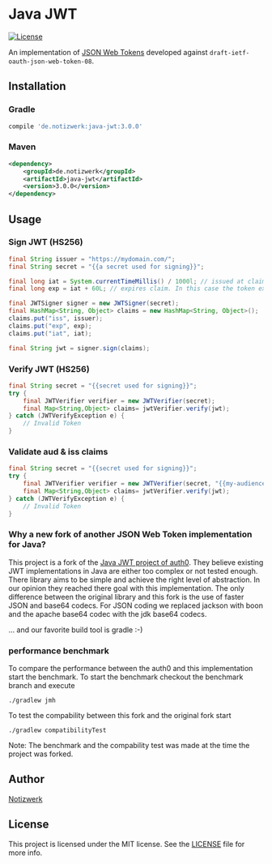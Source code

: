 # Java JWT

[![License](http://img.shields.io/:license-mit-blue.svg?style=flat)](http://doge.mit-license.org)

An implementation of [JSON Web Tokens](http://self-issued.info/docs/draft-ietf-oauth-json-web-token.html) developed against `draft-ietf-oauth-json-web-token-08`.

## Installation

### Gradle

```gradle
compile 'de.notizwerk:java-jwt:3.0.0'
```

### Maven

```xml
<dependency>
    <groupId>de.notizwerk</groupId>
    <artifactId>java-jwt</artifactId>
    <version>3.0.0</version>
</dependency>
```

## Usage

### Sign JWT (HS256)

```java
final String issuer = "https://mydomain.com/";
final String secret = "{{a secret used for signing}}";

final long iat = System.currentTimeMillis() / 1000l; // issued at claim 
final long exp = iat + 60L; // expires claim. In this case the token expires in 60 seconds

final JWTSigner signer = new JWTSigner(secret);
final HashMap<String, Object> claims = new HashMap<String, Object>();
claims.put("iss", issuer);
claims.put("exp", exp);
claims.put("iat", iat);

final String jwt = signer.sign(claims);
```

### Verify JWT (HS256)

```java
final String secret = "{{secret used for signing}}";
try {
    final JWTVerifier verifier = new JWTVerifier(secret);
    final Map<String,Object> claims= jwtVerifier.verify(jwt);
} catch (JWTVerifyException e) {
    // Invalid Token
}
```

### Validate aud & iss claims

```java
final String secret = "{{secret used for signing}}";
try {
    final JWTVerifier verifier = new JWTVerifier(secret, "{{my-audience}}", "{{my-issuer}}");
    final Map<String,Object> claims= jwtVerifier.verify(jwt);
} catch (JWTVerifyException e) {
    // Invalid Token
}
```


### Why a new fork of another JSON Web Token implementation for Java?

This project is a fork of the [Java JWT project of auth0](https://github.com/auth0/java-jwt).
They believe existing JWT implementations in Java are either too complex or not tested enough. There library aims to be simple and achieve the right level of abstraction. 
In our opinion they reached there goal with this implementation. The only difference between the original library and this fork is the use of faster JSON and base64 codecs. 
For JSON coding we replaced jackson with boon and the apache base64 codec with the jdk base64 codecs. 

... and our favorite build tool is gradle :-)

### performance benchmark

To compare the performance between the auth0 and this implementation start the benchmark. To start the benchmark checkout the benchmark branch and execute 

```
./gradlew jmh
```

To test the compability between this fork and the original fork start 
```
./gradlew compatibilityTest
```

Note: The benchmark and the compability test was made at the time the project was forked.

## Author

[Notizwerk](notizwerk.de)

## License

This project is licensed under the MIT license. See the [LICENSE](LICENSE.txt) file for more info.
